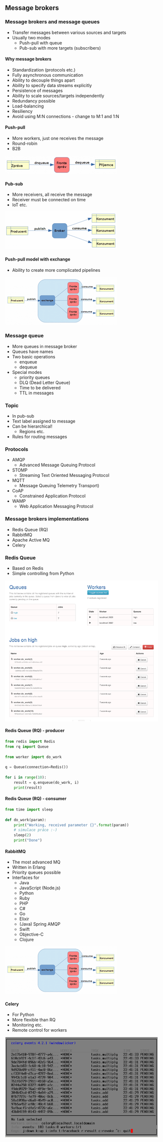 ## Message brokers

### Message brokers and message queues

* Transfer messages between various sources and targets
* Usually two modes
    * Push-pull with queue
    * Pub-sub with more targets (subscribers)

#### Why message brokers

* Standardization (protocols etc.)
* Fully asynchronous communication
* Ability to decouple things apart
* Ability to specify data streams explicitly
* Persistence of messages
* Ability to scale sources/targets independently
* Redundancy possible
* Load-balancing
* Resiliency
* Avoid using M:N connections - change to M:1 and 1:N

#### Push-pull

* More workers, just one receives the message
* Round-robin
* B2B

![Push-pull](images/mq_rabbitmq1.png)

#### Pub-sub

* More receivers, all receive the message
* Receiver must be connected on time
* IoT etc.

![Pub-sub](images/mq_rabbitmq2.png)

#### Push-pull model with exchange

* Ability to create more complicated pipelines

![Push-pull](images/mq_rabbitmq3.png)

### Message queue

* More queues in message broker
* Queues have names
* Two basic operations
    * enqueue
    * dequeue
* Special modes
    * priority queues
    * DLQ (Dead Letter Queue)
    * Time to be delivered
    * TTL in messages

### Topic

* In pub-sub
* Text label assigned to message
* Can be hierarchical!
    * Regions etc.
* Rules for routing messages

### Protocols

* AMQP
    - Advanced Message Queuing Protocol
* STOMP
    - Streaming Text Oriented Messaging Protocol
* MQTT
    - Message Queuing Telemetry Transport)
* CoAP
    - Constrained Application Protocol
* WAMP
    - Web Application Messaging Protocol

### Message brokers implementations

* Redis Queue (RQ)
* RabbitMQ
* Apache Active MQ
* Celery

### Redis Queue

* Based on Redis
* Simple controlling from Python

![RQ](images/mq_rq.png)

#### Redis Queue (RQ) - producer

```python
from redis import Redis
from rq import Queue
  
from worker import do_work
  
q = Queue(connection=Redis())
  
for i in range(10):
    result = q.enqueue(do_work, i)
    print(result)
```

#### Redis Queue (RQ) - consumer

```python
from time import sleep
  
def do_work(param):
    print("Working, received parameter {}".format(param))
    # simulace práce :-)
    sleep(2)
    print("Done")
```

#### RabbitMQ

* The most advanced MQ
* Written in Erlang
* Priority queues possible
* Interfaces for
    - Java
    - JavaScript (Node.js)
    - Python
    - Ruby
    - PHP
    - C#
    - Go
    - Elixir
    - (Java) Spring AMQP
    - Swift
    - Objective-C
    - Clojure

![Push-pull](images/mq_rabbitmq3.png)

#### Celery

* For Python
* More flexible than RQ
* Monitoring etc.
* Remote control for workers

![Celery](images/mq_celery.png)


